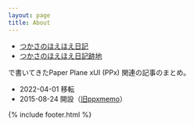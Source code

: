 ```yaml
---
layout: page
title: About
---
```


- [つかさのほえほえ日記](https://hoehoetukasa.blogspot.com/)
- [つかさのほえほえ日記跡地](https://tukasa1919.hatenablog.com/)

で書いてきたPaper Plane xUI (PPx) 関連の記事のまとめ。

- 2022-04-01 移転
- 2015-08-24 開設（[旧ppxmemo](https://sites.google.com/site/ppxmemo/%E3%83%9B%E3%83%BC%E3%83%A0?authuser=0)）

{% include footer.html %}